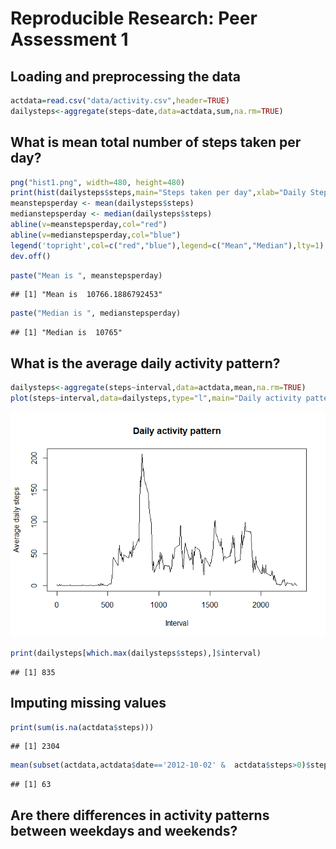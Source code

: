 # Reproducible Research: Peer Assessment 1


## Loading and preprocessing the data

```r
actdata=read.csv("data/activity.csv",header=TRUE)
dailysteps<-aggregate(steps~date,data=actdata,sum,na.rm=TRUE)
```

## What is mean total number of steps taken per day?

```r
png("hist1.png", width=480, height=480)
print(hist(dailysteps$steps,main="Steps taken per day",xlab="Daily Steps",ylab="Frequency"))
meanstepsperday <- mean(dailysteps$steps)
medianstepsperday <- median(dailysteps$steps)
abline(v=meanstepsperday,col="red")
abline(v=medianstepsperday,col="blue")
legend('topright',col=c("red","blue"),legend=c("Mean","Median"),lty=1)
dev.off()
```

```r
paste("Mean is ", meanstepsperday)
```

```
## [1] "Mean is  10766.1886792453"
```

```r
paste("Median is ", medianstepsperday)
```

```
## [1] "Median is  10765"
```
## What is the average daily activity pattern?

```r
dailysteps<-aggregate(steps~interval,data=actdata,mean,na.rm=TRUE)
plot(steps~interval,data=dailysteps,type="l",main="Daily activity pattern",xlab="Interval",ylab="Average daily steps")
```

![](PA1_template_files/figure-html/avgdailypattern-1.png)<!-- -->

```r
print(dailysteps[which.max(dailysteps$steps),]$interval)
```

```
## [1] 835
```
## Imputing missing values

```r
print(sum(is.na(actdata$steps)))
```

```
## [1] 2304
```

```r
mean(subset(actdata,actdata$date=='2012-10-02' &  actdata$steps>0)$steps,na.rm=TRUE)
```

```
## [1] 63
```
## Are there differences in activity patterns between weekdays and weekends?

